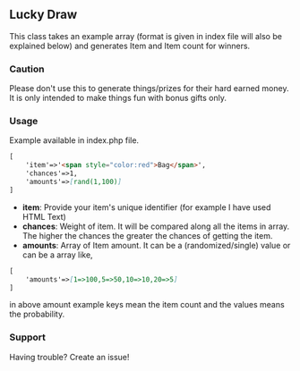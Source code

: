 ## Lucky Draw

This class takes an example array (format is given in index file will also be explained below) and generates Item and Item count for winners.

### Caution

Please don't use this to generate things/prizes for their hard earned money. It is only intended to make things fun with bonus gifts only.

### Usage

Example available in index.php file.

```markdown
[
    'item'=>'<span style="color:red">Bag</span>',
    'chances'=>1,
    'amounts'=>[rand(1,100)]
]
```

- **item**: Provide your item's unique identifier (for example I have used HTML Text)
- **chances**: Weight of item. It will be compared along all the items in array. The higher the chances the greater the chances of getting the item.
- **amounts**: Array of Item amount. It can be a (randomized/single) value or can be a array like,
```markdown
[
    'amounts'=>[1=>100,5=>50,10=>10,20=>5]
]
```
in above amount example keys mean the item count and the values means the probability.

### Support

Having trouble? Create an issue!
